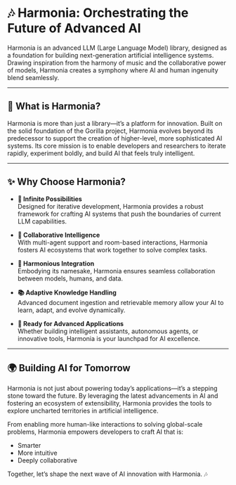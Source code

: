 # 🎶 Harmonia: Orchestrating the Future of Advanced AI  

Harmonia is an advanced LLM (Large Language Model) library, designed as a foundation for building next-generation artificial intelligence systems. Drawing inspiration from the harmony of music and the collaborative power of models, Harmonia creates a symphony where AI and human ingenuity blend seamlessly.  

---

## 🌟 What is Harmonia?  

Harmonia is more than just a library—it’s a platform for innovation. Built on the solid foundation of the Gorilla project, Harmonia evolves beyond its predecessor to support the creation of higher-level, more sophisticated AI systems. Its core mission is to enable developers and researchers to iterate rapidly, experiment boldly, and build AI that feels truly intelligent.  

---

## ✨ Why Choose Harmonia?  

- **🌌 Infinite Possibilities**  
  Designed for iterative development, Harmonia provides a robust framework for crafting AI systems that push the boundaries of current LLM capabilities.  

- **🤝 Collaborative Intelligence**  
  With multi-agent support and room-based interactions, Harmonia fosters AI ecosystems that work together to solve complex tasks.  

- **🎵 Harmonious Integration**  
  Embodying its namesake, Harmonia ensures seamless collaboration between models, humans, and data.  

- **📚 Adaptive Knowledge Handling**  
  Advanced document ingestion and retrievable memory allow your AI to learn, adapt, and evolve dynamically.  

- **🚀 Ready for Advanced Applications**  
  Whether building intelligent assistants, autonomous agents, or innovative tools, Harmonia is your launchpad for AI excellence.  

---

## 🌍 Building AI for Tomorrow  

Harmonia is not just about powering today’s applications—it’s a stepping stone toward the future. By leveraging the latest advancements in AI and fostering an ecosystem of extensibility, Harmonia provides the tools to explore uncharted territories in artificial intelligence.  

From enabling more human-like interactions to solving global-scale problems, Harmonia empowers developers to craft AI that is:  
- Smarter  
- More intuitive  
- Deeply collaborative  

Together, let’s shape the next wave of AI innovation with Harmonia. 🎶  
